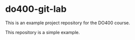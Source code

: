 # do400-git-lab

This is an example project repository for the DO400 course.

This repository is a simple example.
